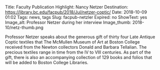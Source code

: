 Title: Faculty Publication Highlight: Nancy Netzer
Destination: https://library.bc.edu/facpub/2018/Jul/netzer-coptic/
Date: 2018-10-09 01:02
Tags: news, tags 
Slug: facpub-netzler
Expired: no
ShowText: yes
Image_alt: Professor Netzer during her interview
Image_thumb: 2018-10/netz-thumb.png

Professor Netzer ​speaks about ​the generous gift of thirty four Late Antique Coptic textiles ​that ​The McMullen Museum of Art at Boston College received ​from ​the Newton collectors Donald and Barbara Tellalian. The ​precious ​textiles range in time from the IV to VIII centuries. As part of the gift, there is also an accompanying collection of 129 books and folios that will be added to Boston College Libraries.